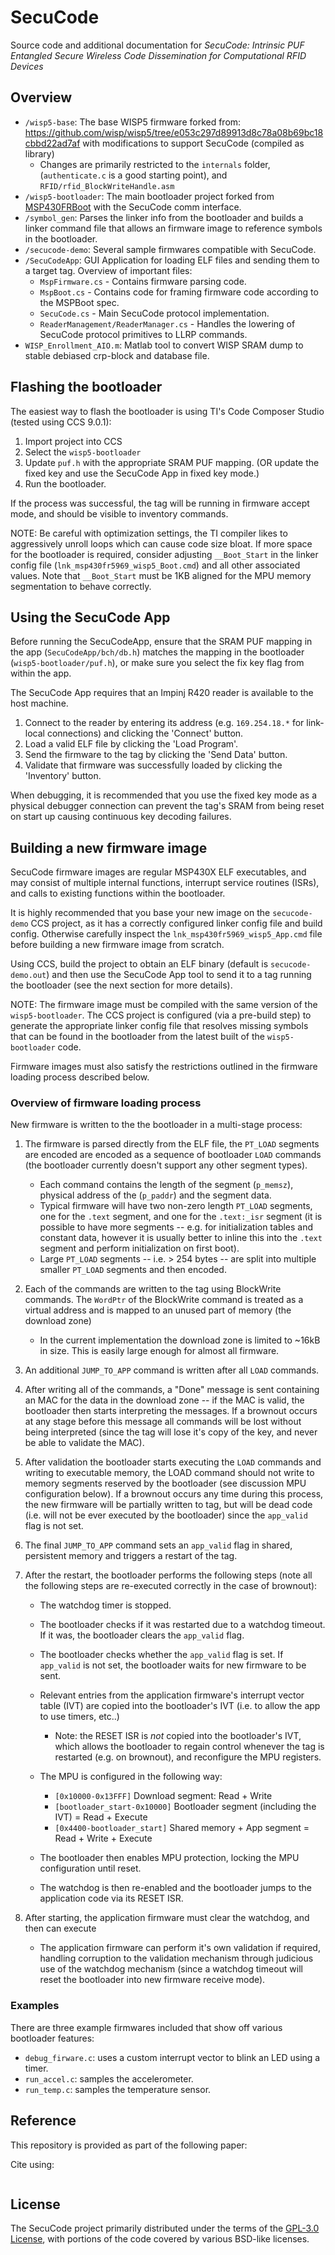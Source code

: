 # SecuCode

Source code and additional documentation for *SecuCode: Intrinsic PUF Entangled Secure Wireless Code Dissemination for Computational RFID Devices*

## Overview

- `/wisp5-base`: The base WISP5 firmware forked from: https://github.com/wisp/wisp5/tree/e053c297d89913d8c78a08b69bc18cbbd22ad7af with modifications to support SecuCode (compiled as library)
    - Changes are primarily restricted to the `internals` folder, (`authenticate.c` is a good starting point), and `RFID/rfid_BlockWriteHandle.asm`
- `/wisp5-bootloader`: The main bootloader project forked from [MSP430FRBoot](http://www.ti.com/tool/mspbsl) with the SecuCode comm interface.
- `/symbol_gen`: Parses the linker info from the bootloader and builds a linker command file that allows an firmware image to reference symbols in the bootloader.
- `/secucode-demo`: Several sample firmwares compatible with SecuCode.
- `/SecuCodeApp`: GUI Application for loading ELF files and sending them to a target tag. Overview of important files:
    - `MspFirmware.cs` - Contains firmware parsing code.
    - `MspBoot.cs` - Contains code for framing firmware code according to the MSPBoot spec.
    - `SecuCode.cs` - Main SecuCode protocol implementation.
    - `ReaderManagement/ReaderManager.cs` - Handles the lowering of SecuCode protocol primitives to LLRP commands.
- `WISP_Enrollment_AIO.m`: Matlab tool to convert WISP SRAM dump to stable debiased crp-block and database file.

## Flashing the bootloader

The easiest way to flash the bootloader is using TI's Code Composer Studio (tested using CCS 9.0.1):

1. Import project into CCS
2. Select the `wisp5-bootloader`
3. Update `puf.h` with the appropriate SRAM PUF mapping. (OR update the fixed key and use the SecuCode App in fixed key mode.)
4. Run the bootloader.

If the process was successful, the tag will be running in firmware accept mode, and should be visible to inventory commands.

NOTE: Be careful with optimization settings, the TI compiler likes to aggressively unroll loops which can cause code size bloat. If more space for the bootloader is required, consider adjusting `__Boot_Start` in the linker config file (`lnk_msp430fr5969_wisp5_Boot.cmd`) and all other associated values. Note that `__Boot_Start` must be 1KB aligned for the MPU memory segmentation to behave correctly.

## Using the SecuCode App

Before running the SecuCodeApp, ensure that the SRAM PUF mapping in the app (`SecuCodeApp/bch/db.h`) matches the mapping in the bootloader (`wisp5-bootloader/puf.h`), or make sure you select the fix key flag from within the app.

The SecuCode App requires that an Impinj R420 reader is available to the host machine.

1. Connect to the reader by entering its address (e.g. `169.254.18.*` for link-local connections) and clicking the 'Connect' button.
2. Load a valid ELF file by clicking the 'Load Program'.
3. Send the firmware to the tag by clicking the 'Send Data' button.
4. Validate that firmware was successfully loaded by clicking the 'Inventory' button.

When debugging, it is recommended that you use the fixed key mode as a physical debugger connection can prevent the tag's SRAM from being reset on start up causing continuous key decoding failures.

## Building a new firmware image

SecuCode firmware images are regular MSP430X ELF executables, and may consist of multiple internal functions, interrupt service routines (ISRs), and calls to existing functions within the bootloader.

It is highly recommended that you base your new image on the `secucode-demo` CCS project, as it has a correctly configured linker config file and build config. Otherwise carefully inspect the `lnk_msp430fr5969_wisp5_App.cmd` file before building a new firmware image from scratch.

Using CCS, build the project to obtain an ELF binary (default is `secucode-demo.out`) and then use the SecuCode App tool to send it to a tag running the bootloader (see the next section for more details).

NOTE: The firmware image must be compiled with the same version of the `wisp5-bootloader`. The CCS project is configured (via a pre-build step) to generate the appropriate linker config file that resolves missing symbols that can be found in the bootloader from the latest built of the `wisp5-bootloader` code.

Firmware images must also satisfy the restrictions outlined in the firmware loading process described below.

### Overview of firmware loading process

New firmware is written to the the bootloader in a multi-stage process:

1. The firmware is parsed directly from the ELF file, the `PT_LOAD` segments are encoded are encoded as a sequence of bootloader `LOAD` commands (the bootloader currently doesn't support any other segment types).
    * Each command contains the length of the segment (`p_memsz`), physical address of the (`p_paddr`) and the segment data.
    * Typical firmware will have two non-zero length `PT_LOAD` segments, one for the `.text` segment, and one for the `.text:_isr` segment (it is possible to have more segments -- e.g. for initialization tables and constant data, however it is usually better to inline this into the `.text` segment and perform initialization on first boot).
    * Large `PT_LOAD` segments -- i.e. > 254 bytes -- are split into multiple smaller `PT_LOAD` segments and then encoded.

2. Each of the commands are written to the tag using BlockWrite commands. The `WordPtr` of the BlockWrite command is treated as a virtual address and is mapped to an unused part of memory (the download zone)
    * In the current implementation the download zone is limited to ~16kB in size. This is easily large enough for almost all firmware.

3. An additional `JUMP_TO_APP` command is written after all `LOAD` commands.

4. After writing all of the commands, a "Done" message is sent containing an MAC for the data in the download zone -- if the MAC is valid, the bootloader then starts interpreting the messages. If a brownout occurs at any stage before this message all commands will be lost without being interpreted (since the tag will lose it's copy of the key, and never be able to validate the MAC).

5. After validation the bootloader starts executing the `LOAD` commands and writing to executable memory, the LOAD command should not write to memory segments reserved by the bootloader (see discussion MPU configuration below). If a brownout occurs any time during this process, the new firmware will be partially written to tag, but will be dead code (i.e. will not be ever executed by the bootloader) since the `app_valid` flag is not set.

6. The final `JUMP_TO_APP` command sets an `app_valid` flag in shared, persistent memory and triggers a restart of the tag.

7. After the restart, the bootloader performs the following steps (note all the following steps are re-executed correctly in the case of brownout):
    - The watchdog timer is stopped.

    - The bootloader checks if it was restarted due to a watchdog timeout. If it was, the bootloader clears the `app_valid` flag.
    - The bootloader checks whether the `app_valid` flag is set. If `app_valid` is not set, the bootloader waits for new firmware to be sent.

    - Relevant entries from the application firmware's interrupt vector table (IVT) are copied into the bootloader's IVT (i.e. to allow the app to use timers, etc..)
        - Note: the RESET ISR is *not* copied into the bootloader's IVT, which allows the bootloader to regain control whenever the tag is restarted (e.g. on brownout), and reconfigure the MPU registers.

    - The MPU is configured in the following way:
        - `[0x10000-0x13FFF]` Download segment: Read + Write
        - `[bootloader_start-0x10000]` Bootloader segment (including the IVT) = Read + Execute
        - `[0x4400-bootloader_start]` Shared memory + App segment = Read + Write + Execute

    - The bootloader then enables MPU protection, locking the MPU configuration until reset.

    - The watchdog is then re-enabled and the bootloader jumps to the application code via its RESET ISR.

8. After starting, the application firmware must clear the watchdog, and then can execute
    - The application firmware can perform it's own validation if required, handling corruption to the validation mechanism through judicious use of the watchdog mechanism (since a watchdog timeout will reset the bootloader into new firmware receive mode).

### Examples

There are three example firmwares included that show off various bootloader features:

* `debug_firware.c`: uses a custom interrupt vector to blink an LED using a timer.
* `run_accel.c`: samples the accelerometer.
* `run_temp.c`: samples the temperature sensor.

## Reference

This repository is provided as part of the following paper:

Cite using:

```

```

## License

The SecuCode project primarily distributed under the terms of the [GPL-3.0 License](./LICENSE), with portions of the code covered by various BSD-like licenses.

